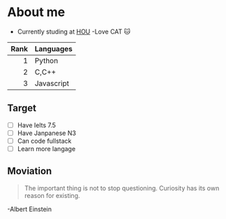 # About me
- Currently studing at [HOU](https://hou.edu.vn/en_US/#googtrans(vi|en))
-Love CAT 🐱

| Rank | Languages |
|-----:|-----------|
|     1| Python    |
|     2| C,C++     |
|     3| Javascript|


## Target
- [ ] Have Ielts 7.5
- [ ] Have Janpanese N3
- [ ] Can code fullstack
- [ ] Learn more langage
## Moviation
>The important thing is not to stop questioning. Curiosity has its own reason for existing.

-Albert Einstein
